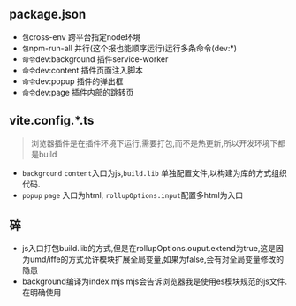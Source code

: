## package.json
- `包`cross-env 跨平台指定node环境
- `包`npm-run-all 并行(这个报也能顺序运行)运行多条命令(dev:*)
- `命令`dev:background 插件service-worker
- `命令`dev:content 插件页面注入脚本
- `命令`dev:popup 插件的弹出框
- `命令`dev:page 插件内部的跳转页

## vite.config.*.ts
> 浏览器插件是在插件环境下运行,需要打包,而不是热更新,所以开发环境下都是build
- `background` `content`入口为js,`build.lib` 单独配置文件,以构建为库的方式组织代码.
- `popup` `page` 入口为html, `rollupOptions.input`配置多html为入口

## 碎
- js入口打包build.lib的方式,但是在rollupOptions.ouput.extend为true,这是因为umd/iffe的方式允许模块扩展全局变量,如果为false,会有对全局变量修改的隐患
- background编译为index.mjs  mjs会告诉浏览器我是使用es模块规范的js文件.在明确使用<script type="module"/>时,浏览器对待mjs/js都会将其作为模块使用
- content编译为index.global.js  global只有语义的"全局(content作为页面注入脚本,意为全局)",没有实际作用.